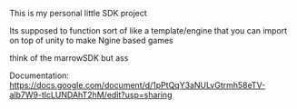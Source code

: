This is my personal little SDK project

Its supposed to function sort of like a template/engine that you can import on top of unity to make Ngine based games

think of the marrowSDK but ass

Documentation: https://docs.google.com/document/d/1pPtQqY3aNULvGtrmh58eTV-alb7W9-tlcLUNDAhT2hM/edit?usp=sharing

